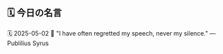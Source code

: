 ## 🗓️ 今日の名言

<!--START_SECTION:quote-->
🗓️ 2025-05-02
💬 "I have often regretted my speech, never my silence." — Publilius Syrus
<!--END_SECTION:quote-->
